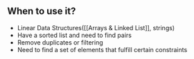 ## When to use it?
* Linear Data Structures([[Arrays & Linked List]], strings)
* Have a sorted list and need to find pairs
* Remove duplicates or filtering 
* Need to find a set of elements that fulfill certain constraints